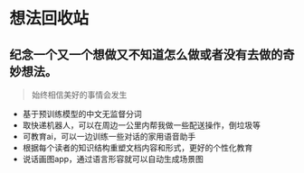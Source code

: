 # 想法回收站
## 纪念一个又一个想做又不知道怎么做或者没有去做的奇妙想法。
> 始终相信美好的事情会发生
* 基于预训练模型的中文无监督分词
* 取快递机器人，可以在周边一公里内帮我做一些配送操作，倒垃圾等
* 可教育ai，可以一边训练一些对话的家用语音助手
* 根据每个读者的知识结构重塑文档内容和形式，更好的个性化教育
* 说话画图app，通过语言形容就可以自动生成场景图
